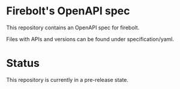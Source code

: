 # Firebolt's OpenAPI spec
This repository contains an OpenAPI spec for firebolt.

Files with APIs and versions can be found under specification/yaml.

# Status
This repository is currently in a pre-release state.
